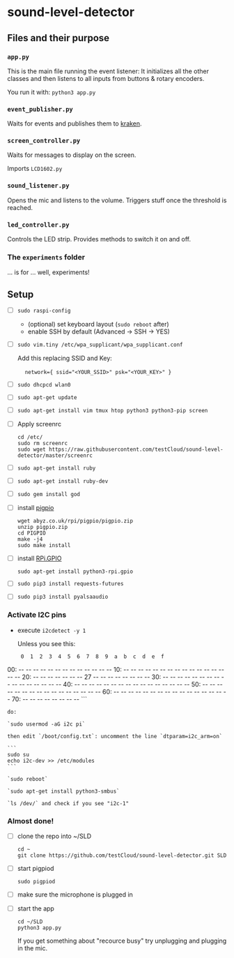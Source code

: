 # sound-level-detector

## Files and their purpose

### `app.py`

This is the main file running the event listener: It initializes all the other classes and then
listens to all inputs from buttons & rotary encoders.

You run it with: `python3 app.py`

### `event_publisher.py`

Waits for events and publishes them to [kraken](https://github.com/testCloud/kraken).

### `screen_controller.py`

Waits for messages to display on the screen.

Imports `LCD1602.py`

### `sound_listener.py`

Opens the mic and listens to the volume. Triggers stuff once the threshold is reached.

### `led_controller.py`

Controls the LED strip. Provides methods to switch it on and off.

### The `experiments` folder

... is for ... well, experiments!


## Setup

* [ ] `sudo raspi-config`

    - (optional) set keyboard layout (`sudo reboot` after)
    - enable SSH by default (Advanced -> SSH -> YES)

* [ ] `sudo vim.tiny /etc/wpa_supplicant/wpa_supplicant.conf`

    Add this replacing SSID and Key:

    ```
    network={
      ssid="<YOUR_SSID>"
      psk="<YOUR_KEY>"
    }
    ```

* [ ] `sudo dhcpcd wlan0`

* [ ] `sudo apt-get update`

* [ ] `sudo apt-get install vim tmux htop python3 python3-pip screen`

* [ ] Apply screenrc

    ```
    cd /etc/
    sudo rm screenrc
    sudo wget https://raw.githubusercontent.com/testCloud/sound-level-detector/master/screenrc
    ```
* [ ] `sudo apt-get install ruby`

* [ ] `sudo apt-get install ruby-dev`

* [ ] `sudo gem install god`

* [ ] install [pigpio](http://abyz.co.uk/rpi/pigpio/download.html)

    ```
    wget abyz.co.uk/rpi/pigpio/pigpio.zip
    unzip pigpio.zip
    cd PIGPIO
    make -j4
    sudo make install
    ```
* [ ] install [RPi.GPIO](https://pypi.python.org/pypi/RPi.GPIO)

    `sudo apt-get install python3-rpi.gpio`

* [ ] `sudo pip3 install requests-futures`

* [ ] `sudo pip3 install pyalsaaudio`

### Activate I2C pins

* execute `i2cdetect -y 1`

    Unless you see this:

    ```
     0  1  2  3  4  5  6  7  8  9  a  b  c  d  e  f
00:          -- -- -- -- -- -- -- -- -- -- -- -- --
10: -- -- -- -- -- -- -- -- -- -- -- -- -- -- -- --
20: -- -- -- -- -- -- -- 27 -- -- -- -- -- -- -- --
30: -- -- -- -- -- -- -- -- -- -- -- -- -- -- -- --
40: -- -- -- -- -- -- -- -- -- -- -- -- -- -- -- --
50: -- -- -- -- -- -- -- -- -- -- -- -- -- -- -- --
60: -- -- -- -- -- -- -- -- -- -- -- -- -- -- -- --
70: -- -- -- -- -- -- -- --
    ```

    do:

    `sudo usermod -aG i2c pi`

    then edit `/boot/config.txt`: uncomment the line `dtparam=i2c_arm=on`

    ```
    sudo su
    echo i2c-dev >> /etc/modules
    ```

    `sudo reboot`

    `sudo apt-get install python3-smbus`

    `ls /dev/` and check if you see "i2c-1"

### Almost done!

* [ ] clone the repo into ~/SLD

    ```
    cd ~
    git clone https://github.com/testCloud/sound-level-detector.git SLD
    ```

* [ ] start pigpiod

    `sudo pigpiod`

* [ ] make sure the microphone is plugged in

* [ ] start the app

    ```
    cd ~/SLD
    python3 app.py
    ```

    If you get something about "recource busy" try unplugging and plugging in the mic.
